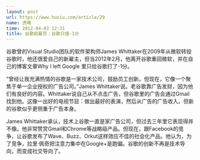 ```yaml
---
layout: post
url: https://www.huxiu.com/article/29
name: 虎嗅
time: 2012-04-03 12:31
title: 谷歌前雇员：谷歌只值-1分
---
```

谷歌曾的Visual Studio团队的软件架构师James Whittaker在2009年从微软转投谷歌时，他还很爱自己的新雇主，但当2012年2月，他离开谷歌重回微软，并在自己的博客文章Why I left Google 里只给谷歌打了-1分。

“曾经让我充满热情的谷歌是一家技术公司，鼓励员工创新。但现在，它像一个聚焦于单一企业授权的广告公司。”James Whittaker说。老谷歌靠广告发财，因为他们有良好的内容。Whittaker说自己从不点击广告，但谷歌里的广告会通过Gmail找到他。这像一出好的电视节目：做出最好的表演，然后从广告的广告收入。但新的谷歌似乎更侧重于广告本身。

James Whittaker承认，技术上谷歌一直是家广告公司，但过去三年里它表现得并不像。他非常赞赏Gmail和Chrome等战略级产品。但现在，跟Facebook的竞争，让谷歌发布了Wave、Buzz、Orkut这样效应不佳的社会化产品。他认为，为了竞争，拉里·佩奇把注意力集中在Google+是跑偏。谷歌的创新不再是技术导向，而变成社交导向了。

